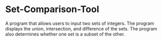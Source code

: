 # Set-Comparison-Tool
A program that allows users to input two sets of integers. The program displays the union, intersection, and difference of the sets. The program also determines whether one set is a subset of the other.
